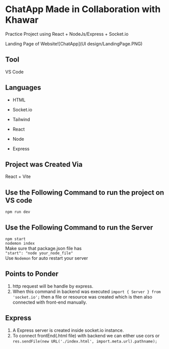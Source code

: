 # ChatApp Made in Collaboration with Khawar
Practice Project using React + NodeJs/Express + Socket.io <br>
 
Landing Page of Website![ChatApp](UI design/LandingPage.PNG)

## Tool
VS Code
## Languages
- HTML
* Socket.io
+ Tailwind
- React
* Node
+ Express

## Project was Created Via
React + Vite

## Use the Following Command to run the project on VS code
`npm run dev`
## Use the Following Command to run the Server
`npm start` <br>
`nodemon index` <br>
Make sure that package.json file has <br>
`"start": "node your_node_file"`<br>
Use `Nodemon` for auto restart your server <br>

## Points to Ponder
1. http request will be handle by express.
2.  When this command in backend was executed
 `import { Server } from 'socket.io';` 
    then a file or resource was created which is then also  connected with front-end manually.
## Express
1. A Express server is created inside socket.io instance.
2. To connect frontEnd(.html file) with backend we can either use cors or 
 `res.sendFile(new URL('./index.html', import.meta.url).pathname);`
 